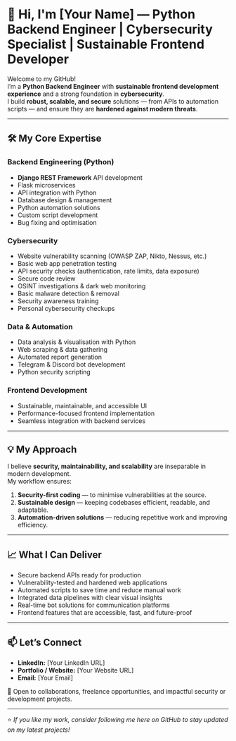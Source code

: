 # 👋 Hi, I'm [Your Name] — Python Backend Engineer | Cybersecurity Specialist | Sustainable Frontend Developer

Welcome to my GitHub!  
I’m a **Python Backend Engineer** with **sustainable frontend development experience** and a strong foundation in **cybersecurity**.  
I build **robust, scalable, and secure** solutions — from APIs to automation scripts — and ensure they are **hardened against modern threats**.

---

## 🛠️ My Core Expertise

### **Backend Engineering (Python)**
- **Django REST Framework** API development
- Flask microservices
- API integration with Python
- Database design & management
- Python automation solutions
- Custom script development
- Bug fixing and optimisation

### **Cybersecurity**
- Website vulnerability scanning (OWASP ZAP, Nikto, Nessus, etc.)
- Basic web app penetration testing
- API security checks (authentication, rate limits, data exposure)
- Secure code review
- OSINT investigations & dark web monitoring
- Basic malware detection & removal
- Security awareness training
- Personal cybersecurity checkups

### **Data & Automation**
- Data analysis & visualisation with Python
- Web scraping & data gathering
- Automated report generation
- Telegram & Discord bot development
- Python security scripting

### **Frontend Development**
- Sustainable, maintainable, and accessible UI
- Performance-focused frontend implementation
- Seamless integration with backend services

---

## 💡 My Approach

I believe **security, maintainability, and scalability** are inseparable in modern development.  
My workflow ensures:
1. **Security-first coding** — to minimise vulnerabilities at the source.  
2. **Sustainable design** — keeping codebases efficient, readable, and adaptable.  
3. **Automation-driven solutions** — reducing repetitive work and improving efficiency.

---

## 📈 What I Can Deliver
- Secure backend APIs ready for production
- Vulnerability-tested and hardened web applications
- Automated scripts to save time and reduce manual work
- Integrated data pipelines with clear visual insights
- Real-time bot solutions for communication platforms
- Frontend features that are accessible, fast, and future-proof

---

## 📫 Let’s Connect
- **LinkedIn:** [Your LinkedIn URL]
- **Portfolio / Website:** [Your Website URL]
- **Email:** [Your Email]

💬 Open to collaborations, freelance opportunities, and impactful security or development projects.

---

⭐ *If you like my work, consider following me here on GitHub to stay updated on my latest projects!*
